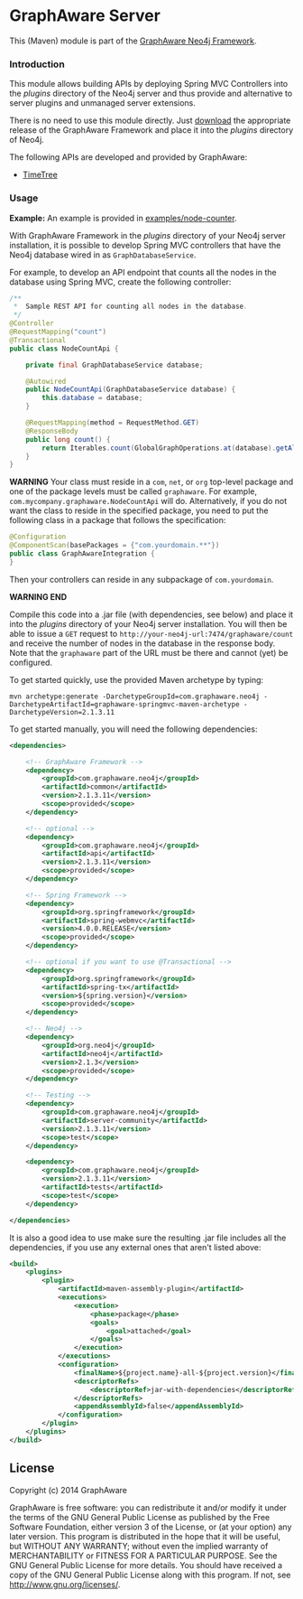 GraphAware Server
=================

This (Maven) module is part of the [GraphAware Neo4j Framework](https://github.com/graphaware/neo4j-framework).

### Introduction

This module allows building APIs by deploying Spring MVC Controllers into the _plugins_ directory of the Neo4j server and thus provide
and alternative to server plugins and unmanaged server extensions.

There is no need to use this module directly. Just [download](http://graphaware.com/downloads) the appropriate release
of the GraphAware Framework and place it into the _plugins_ directory of Neo4j.

The following APIs are developed and provided by GraphAware:
* [TimeTree](https://github.com/graphaware/neo4j-timetree)

### Usage

**Example:** An example is provided in [examples/node-counter](../examples/node-counter).

With GraphAware Framework in the _plugins_ directory of your Neo4j server installation, it is possible to develop Spring
MVC controllers that have the Neo4j database wired in as `GraphDatabaseService`.

For example, to develop an API endpoint that counts all the nodes in the database using Spring MVC, create the following
controller:

```java
/**
 *  Sample REST API for counting all nodes in the database.
 */
@Controller
@RequestMapping("count")
@Transactional
public class NodeCountApi {

    private final GraphDatabaseService database;

    @Autowired
    public NodeCountApi(GraphDatabaseService database) {
        this.database = database;
    }

    @RequestMapping(method = RequestMethod.GET)
    @ResponseBody
    public long count() {
        return Iterables.count(GlobalGraphOperations.at(database).getAllNodes());
    }
}
```

**WARNING** Your class must reside in a `com`, `net`, or `org` top-level
package and one of the package levels must be called `graphaware`. For example, `com.mycompany.graphaware.NodeCountApi`
 will do. Alternatively, if you do not want the class to reside in the specified package, you need to put the following
 class in a package that follows the specification:

```java
@Configuration
@ComponentScan(basePackages = {"com.yourdomain.**"})
public class GraphAwareIntegration {
}
```

Then your controllers can reside in any subpackage of `com.yourdomain`.

**WARNING END**

Compile this code into a .jar file (with dependencies, see below) and place it into the _plugins_ directory of your
Neo4j server installation. You will then be able to issue a `GET` request to `http://your-neo4j-url:7474/graphaware/count`
and receive the number of nodes in the database in the response body. Note that the `graphaware` part of the URL must be
there and cannot (yet) be configured.

To get started quickly, use the provided Maven archetype by typing:

    mvn archetype:generate -DarchetypeGroupId=com.graphaware.neo4j -DarchetypeArtifactId=graphaware-springmvc-maven-archetype -DarchetypeVersion=2.1.3.11

To get started manually, you will need the following dependencies:

```xml
<dependencies>

    <!-- GraphAware Framework -->
    <dependency>
        <groupId>com.graphaware.neo4j</groupId>
        <artifactId>common</artifactId>
        <version>2.1.3.11</version>
        <scope>provided</scope>
    </dependency>

    <!-- optional -->
    <dependency>
        <groupId>com.graphaware.neo4j</groupId>
        <artifactId>api</artifactId>
        <version>2.1.3.11</version>
        <scope>provided</scope>
    </dependency>

    <!-- Spring Framework -->
    <dependency>
        <groupId>org.springframework</groupId>
        <artifactId>spring-webmvc</artifactId>
        <version>4.0.0.RELEASE</version>
        <scope>provided</scope>
    </dependency>

    <!-- optional if you want to use @Transactional -->
    <dependency>
        <groupId>org.springframework</groupId>
        <artifactId>spring-tx</artifactId>
        <version>${spring.version}</version>
        <scope>provided</scope>
    </dependency>

    <!-- Neo4j -->
    <dependency>
        <groupId>org.neo4j</groupId>
        <artifactId>neo4j</artifactId>
        <version>2.1.3</version>
        <scope>provided</scope>
    </dependency>

    <!-- Testing -->
    <dependency>
        <groupId>com.graphaware.neo4j</groupId>
        <artifactId>server-community</artifactId>
        <version>2.1.3.11</version>
        <scope>test</scope>
    </dependency>

    <dependency>
        <groupId>com.graphaware.neo4j</groupId>
        <version>2.1.3.11</version>
        <artifactId>tests</artifactId>
        <scope>test</scope>
    </dependency>

</dependencies>
```

It is also a good idea to use make sure the resulting .jar file includes all the dependencies, if you use any external
ones that aren't listed above:
<a name="alldependencies"/>
```xml
<build>
    <plugins>
        <plugin>
            <artifactId>maven-assembly-plugin</artifactId>
            <executions>
                <execution>
                    <phase>package</phase>
                    <goals>
                        <goal>attached</goal>
                    </goals>
                </execution>
            </executions>
            <configuration>
                <finalName>${project.name}-all-${project.version}</finalName>
                <descriptorRefs>
                    <descriptorRef>jar-with-dependencies</descriptorRef>
                </descriptorRefs>
                <appendAssemblyId>false</appendAssemblyId>
            </configuration>
        </plugin>
    </plugins>
</build>
```

License
-------

Copyright (c) 2014 GraphAware

GraphAware is free software: you can redistribute it and/or modify it under the terms of the GNU General Public License
as published by the Free Software Foundation, either version 3 of the License, or (at your option) any later version.
This program is distributed in the hope that it will be useful, but WITHOUT ANY WARRANTY; without even the implied
warranty of MERCHANTABILITY or FITNESS FOR A PARTICULAR PURPOSE. See the GNU General Public License for more details.
You should have received a copy of the GNU General Public License along with this program.
If not, see <http://www.gnu.org/licenses/>.
